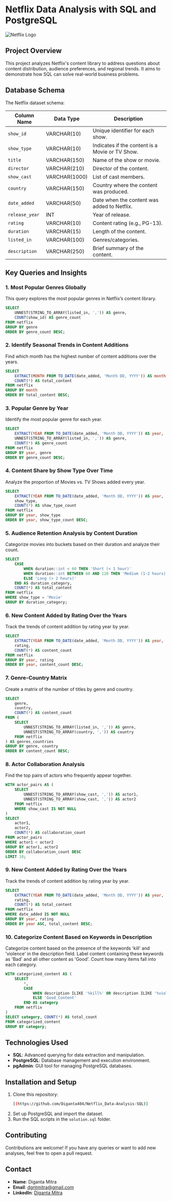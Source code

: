 # Netflix Data Analysis with SQL and PostgreSQL
![Netflix Logo](https://github.com/Diganta404/Netflix_Data-Analysis-SQL/blob/main/netflix_logo.png)

## Project Overview

This project analyzes Netflix's content library to address questions about content distribution, audience preferences, and regional trends. It aims to demonstrate how SQL can solve real-world business problems.

## Database Schema

The Netflix dataset schema:

| Column Name     | Data Type    | Description                          |
|------------------|--------------|--------------------------------------|
| `show_id`        | VARCHAR(10)  | Unique identifier for each show.     |
| `show_type`      | VARCHAR(10)  | Indicates if the content is a Movie or TV Show. |
| `title`          | VARCHAR(150) | Name of the show or movie.           |
| `director`       | VARCHAR(210) | Director of the content.             |
| `show_cast`      | VARCHAR(1000)| List of cast members.                |
| `country`        | VARCHAR(150) | Country where the content was produced. |
| `date_added`     | VARCHAR(50)  | Date when the content was added to Netflix. |
| `release_year`   | INT          | Year of release.                     |
| `rating`         | VARCHAR(10)  | Content rating (e.g., PG-13).        |
| `duration`       | VARCHAR(15)  | Length of the content.               |
| `listed_in`      | VARCHAR(100) | Genres/categories.                   |
| `description`    | VARCHAR(250) | Brief summary of the content.        |


## Key Queries and Insights


### 1. Most Popular Genres Globally
This query explores the most popular genres in Netflix’s content library.

```sql
SELECT  
    UNNEST(STRING_TO_ARRAY(listed_in, ',')) AS genre,  
    COUNT(show_id) AS genre_count  
FROM netflix  
GROUP BY genre  
ORDER BY genre_count DESC;
```


### 2. Identify Seasonal Trends in Content Additions
Find which month has the highest number of content additions over the years.
 

```sql
SELECT 
    EXTRACT(MONTH FROM TO_DATE(date_added, 'Month DD, YYYY')) AS month, 
    COUNT(*) AS total_content
FROM netflix
GROUP BY month
ORDER BY total_content DESC;

```

### 3. Popular Genre by Year
Identify the most popular genre for each year.

```sql
SELECT 
    EXTRACT(YEAR FROM TO_DATE(date_added, 'Month DD, YYYY')) AS year,
    UNNEST(STRING_TO_ARRAY(listed_in, ',')) AS genre,
    COUNT(*) AS genre_count
FROM netflix
GROUP BY year, genre
ORDER BY genre_count DESC;
```

### 4. Content Share by Show Type Over Time
Analyze the proportion of Movies vs. TV Shows added every year.

```sql
SELECT 
    EXTRACT(YEAR FROM TO_DATE(date_added, 'Month DD, YYYY')) AS year,
    show_type,
    COUNT(*) AS show_type_count
FROM netflix
GROUP BY year, show_type
ORDER BY year, show_type_count DESC;
```

### 5. Audience Retention Analysis by Content Duration
Categorize movies into buckets based on their duration and analyze their count.

```sql
SELECT 
    CASE
        WHEN duration::int < 60 THEN 'Short (< 1 hour)'
        WHEN duration::int BETWEEN 60 AND 120 THEN 'Medium (1-2 hours)'
        ELSE 'Long (> 2 hours)'
    END AS duration_category,
    COUNT(*) AS total_content
FROM netflix
WHERE show_type = 'Movie'
GROUP BY duration_category;


```

### 6. New Content Added by Rating Over the Years
Track the trends of content addition by rating year by year.

```sql
SELECT 
    EXTRACT(YEAR FROM TO_DATE(date_added, 'Month DD, YYYY')) AS year,
    rating, 
    COUNT(*) AS content_count
FROM netflix
GROUP BY year, rating
ORDER BY year, content_count DESC;
```

### 7. Genre-Country Matrix
Create a matrix of the number of titles by genre and country.

```sql
SELECT 
    genre,
    country,
    COUNT(*) AS content_count
FROM (
    SELECT 
        UNNEST(STRING_TO_ARRAY(listed_in, ',')) AS genre, 
        UNNEST(STRING_TO_ARRAY(country, ',')) AS country
    FROM netflix
) AS genres_countries
GROUP BY genre, country
ORDER BY content_count DESC;

```


### 8. Actor Collaboration Analysis
Find the top pairs of actors who frequently appear together.

```sql
WITH actor_pairs AS (
    SELECT 
        UNNEST(STRING_TO_ARRAY(show_cast, ',')) AS actor1,
        UNNEST(STRING_TO_ARRAY(show_cast, ',')) AS actor2
    FROM netflix
    WHERE show_cast IS NOT NULL
)
SELECT 
    actor1,
    actor2,
    COUNT(*) AS collaboration_count
FROM actor_pairs
WHERE actor1 < actor2
GROUP BY actor1, actor2
ORDER BY collaboration_count DESC
LIMIT 10;

```

### 9. New Content Added by Rating Over the Years
Track the trends of content addition by rating year by year.

```sql
SELECT 
    EXTRACT(YEAR FROM TO_DATE(date_added, 'Month DD, YYYY')) AS year,
    rating,
    COUNT(*) AS total_content
FROM netflix
WHERE date_added IS NOT NULL
GROUP BY year, rating
ORDER BY year ASC, total_content DESC;

```

### 10. Categorize Content Based on Keywords in Description
Categorize content based on the presence of the keywords 'kill' and 'violence' in the description field. Label content containing these keywords as 'Bad' and all other content as 'Good'. Count how many items fall into each category.

```sql
WITH categorized_content AS (
    SELECT 
        *,
        CASE
            WHEN description ILIKE '%kill%' OR description ILIKE '%violence%' THEN 'Bad_Content'
            ELSE 'Good_Content'
        END AS category
    FROM netflix
)
SELECT category, COUNT(*) AS total_count
FROM categorized_content
GROUP BY category;

```

## Technologies Used
- **SQL**: Advanced querying for data extraction and manipulation.
- **PostgreSQL**: Database management and execution environment.
- **pgAdmin**: GUI tool for managing PostgreSQL databases.

## Installation and Setup
1. Clone this repository:
   ```bash
   [(https://github.com/Diganta404/Netflix_Data-Analysis-SQL)]


2. Set up PostgreSQL and import the dataset.
3. Run the SQL scripts in the `solution.sql` folder.

## Contributing
Contributions are welcome! If you have any queries or want to add new analyses, feel free to open a pull request.

## Contact
- **Name**: Diganta Mitra
- **Email**: dgntmitra@gmail.com
- **LinkedIn**: [Diganta Mitra](https://www.linkedin.com/in/diganta-mitra-77b634264?utm_source=share&utm_campaign=share_via&utm_content=profile&utm_medium=ios_app)








